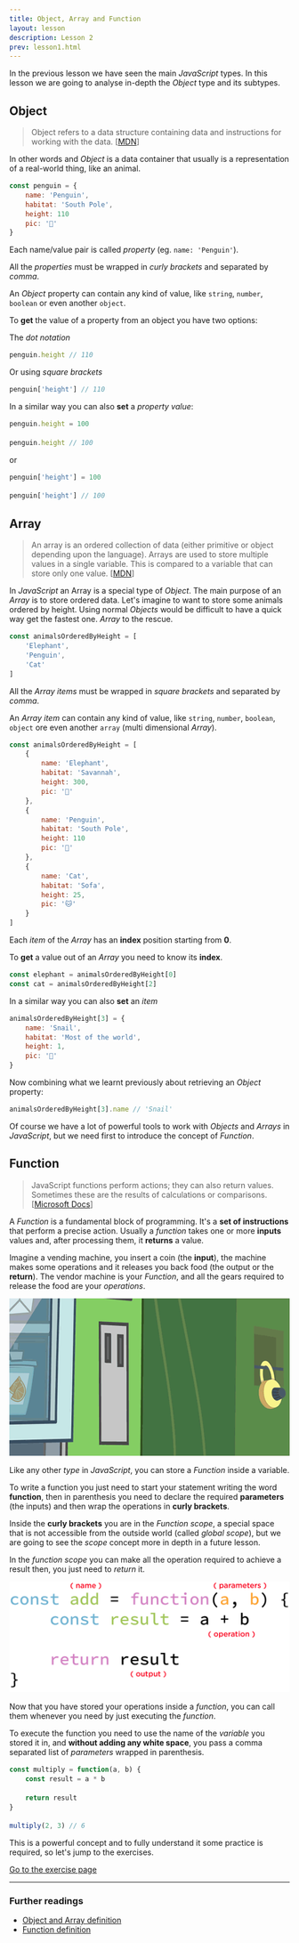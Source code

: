```yaml
---
title: Object, Array and Function
layout: lesson
description: Lesson 2
prev: lesson1.html
---
```


In the previous lesson we have seen the main _JavaScript_ types. In this lesson we are going to analyse in-depth the _Object_ type and its subtypes.

## Object

>Object refers to a data structure containing data and instructions for working with the data. [[MDN](https://developer.mozilla.org/en-US/docs/Glossary/Object)]

In other words and _Object_ is a data container that usually is a representation of a real-world thing, like an animal.

```js
const penguin = {
    name: 'Penguin',
    habitat: 'South Pole',
    height: 110
    pic: '🐧'
}
```

Each name/value pair is called _property_ (eg. `name: 'Penguin'`).

All the _properties_ must be wrapped in _curly brackets_ and separated by _comma_.

An _Object_ property can contain any kind of value, like `string`, `number`, `boolean` or even another `object`.

To **get** the value of a property from an object you have two options:

The _dot notation_
```js
penguin.height // 110
```
Or using _square brackets_
```js
penguin['height'] // 110
```

In a similar way you can also **set** a _property value_:
```js
penguin.height = 100

penguin.height // 100
```

or

```js
penguin['height'] = 100

penguin['height'] // 100
```

## Array

> An array is an ordered collection of data (either primitive or object depending upon the language). Arrays are used to store multiple values in a single variable. This is compared to a variable that can store only one value. [[MDN](https://developer.mozilla.org/en-US/docs/Glossary/Array)]

In _JavaScript_ an Array is a special type of _Object_. The main purpose of an _Array_ is to store ordered data.
Let's imagine to want to store some animals ordered by height. Using normal _Objects_ would be difficult to have a quick way get the fastest one.
_Array_ to the rescue.

```js
const animalsOrderedByHeight = [
    'Elephant',
    'Penguin',
    'Cat'
]
```

All the _Array items_ must be wrapped in _square brackets_ and separated by _comma_.

An _Array item_ can contain any kind of value, like `string`, `number`, `boolean`, `object` ore even another `array` (multi dimensional _Array_).

```js
const animalsOrderedByHeight = [
    {
        name: 'Elephant',
        habitat: 'Savannah',
        height: 300,
        pic: '🐘'
    },
    {
        name: 'Penguin',
        habitat: 'South Pole',
        height: 110
        pic: '🐧'
    },
    {
        name: 'Cat',
        habitat: 'Sofa',
        height: 25,
        pic: '🐱'
    }
]
```

Each _item_ of the _Array_ has an **index** position starting from **0**.

To **get** a value out of an _Array_ you need to know its **index**.

```js
const elephant = animalsOrderedByHeight[0]
const cat = animalsOrderedByHeight[2]
```

In a similar way you can also **set** an _item_

```js
animalsOrderedByHeight[3] = {
    name: 'Snail',
    habitat: 'Most of the world',
    height: 1,
    pic: '🐌'
}
```

Now combining what we learnt previously about retrieving an _Object_ property:

```js
animalsOrderedByHeight[3].name // 'Snail'
```

Of course we have a lot of powerful tools to work with _Objects_ and _Arrays_ in _JavaScript_, but we need first to introduce the concept of _Function_.

## Function

> JavaScript functions perform actions; they can also return values. Sometimes these are the results of calculations or comparisons. [[Microsoft Docs](https://docs.microsoft.com/en-us/scripting/javascript/functions-javascript)]

A _Function_ is a fundamental block of programming. It's a **set of instructions** that perform a precise action.
Usually a _function_ takes one or more **inputs** values and, after processing them, it **returns** a value.

Imagine a vending machine, you insert a coin (the **input**), the machine makes some operations and it releases you back food (the output or the **return**).
The vendor machine is your _Function_, and all the gears required to release the food are your _operations_.

![Vending machine](assets/vending-machine.gif)

Like any other _type_ in _JavaScript_, you can store a _Function_ inside a variable. 

To write a function you just need to start your statement writing the word **function**, then in parenthesis you need to declare the required **parameters** (the inputs) and then wrap the operations in **curly brackets**.

Inside the **curly brackets** you are in the _Function scope_, a special space that is not accessible from the outside world (called _global scope_), but we are going to see the _scope_ concept more in depth in a future lesson.

In the _function scope_ you can make all the operation required to achieve a result then, you just need to *return* it.

![Function components](assets/function.png)

Now that you have stored your operations inside a _function_, you can call them whenever you need by just executing the _function_.

To execute the function you need to use the name of the _variable_ you stored it in, and **without adding any white space**, you pass a comma separated list of _parameters_ wrapped in parenthesis.

```js
const multiply = function(a, b) {
    const result = a * b

    return result
}

multiply(2, 3) // 6
```

This is a powerful concept and to fully understand it some practice is required, so let's jump to the exercises.

[Go to the exercise page](https://jsbin.com/zurijah/edit?js,output)

---
### Further readings
* [Object and Array definition](https://docs.microsoft.com/en-us/scripting/javascript/objects-and-arrays-javascript)
* [Function definition](https://developer.mozilla.org/en-US/docs/Glossary/Function)
